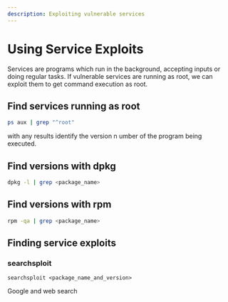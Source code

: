 ```yaml
---
description: Exploiting vulnerable services
---
```


# Using Service Exploits

Services are programs which run in the background, accepting inputs or doing regular tasks. If vulnerable services are running as root, we can exploit them to get command execution as root.

## Find services running as root

```bash
ps aux | grep "^root"
```

with any results identify the version n umber of the program being executed.

## Find versions with dpkg

```bash
dpkg -l | grep <package_name> 
```

## Find versions with rpm

```bash
rpm -qa | grep <package_name>
```

## Finding service exploits

### searchsploit

```
searchsploit <package_name_and_version>
```

Google and web search
